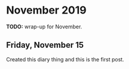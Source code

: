 # November 2019

**TODO:** wrap-up for November.

## Friday, November 15

Created this diary thing and this is the first post.

